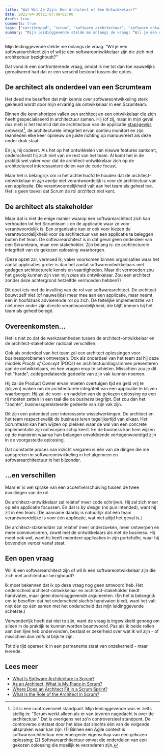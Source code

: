 ```yaml
---
title: "Wat Wil Je Zijn: Een Architect of Een Ontwikkelaar?"
date: 2021-04-30T21:07:08+02:00
draft: true
comments: true
tags: ["carrièrepad", "scrum", "software architectuur", "software ontwikkeling", "stakeholders"]
summary: "Mijn leidinggevende stelde me onlangs de vraag: “Wil je een softwarearchitect zijn of wil je een softwareontwikkelaar zijn die zich met architectuur bezighoudt?” Dat vond ik een confronterende vraag, omdat ik me tot dan toe nauwelijks gerealiseerd had dat er een verschil bestond tussen die opties. In deze blog onderscheid ik twee manieren waarop de rol van architect kan worden ingevuld binnen Scrum: als ontwikkelaar en als stakeholder."
---
```


Mijn leidinggevende stelde me onlangs de vraag: “Wil je een softwarearchitect zijn of wil je een softwareontwikkelaar zijn die zich met architectuur bezighoudt?” 


Dat vond ik een confronterende vraag, omdat ik me tot dan toe nauwelijks gerealiseerd had dat er een verschil bestond tussen die opties. 


## De architect als onderdeel van een Scrumteam


Het deed me beseffen dat mijn kennis over softwareontwikkeling sterk gekleurd wordt door mijn ervaring als ontwikkelaar in een Scrumteam. 


Binnen die kennishorizon vallen een architect en een ontwikkelaar die zich heeft gespecialiseerd in architectuur samen. Hij (of zij, maar in mijn geval dus niet) is het teamlid dat de architectuur van de applicatie [stapsgewijs](https://dzone.com/articles/what-is-software-architecture-in-scrum) ontwerpt[^1], de architecturele integriteit ervan continu monitort en zijn teamleden elke keer opnieuw de juiste richting op manouvreert als deze onder druk staat.


En ja, hij codeert. Als het op het ontwikkelen van nieuwe features aankomt, onderscheidt hij zich niet van de rest van het team. Al komt het in de praktijk wel vaker voor dat de architect-ontwikkelaar zich op de architectureel interessantere delen van de code focust.


Maar het is belangrijk om in het achterhoofd te houden dat de architect-ontwikkelaar *in zijn eentje* niet verantwoordelijk is voor de architectuur van een applicatie. Die verantwoordelijkheid valt aan het team als geheel toe. Het is geen toeval dat Scrum de rol *architect* niet kent.


## De architect als stakeholder


Maar dat is niet de enige manier waarop een softwarearchitect zich kan verhouden tot het Scrumteam - en de applicatie waar ze voor verantwoordelijk is. Een organisatie kan er ook voor kiezen de verantwoordelijkheid voor de architectuur van een applicatie te beleggen buiten het team. De softwarearchitect is in dat geval geen onderdeel van een Scrumteam, maar een stakeholder. Zijn belang is: de architecturele integriteit van de gekozen oplossing waarborgen.


(Deze opzet zal, vermoed ik, vaker voorkomen binnen organisaties waar het aantal applicaties groter is dan het aantal softwareontwikkelaars met gedegen architecturele kennis en vaardigheden. Maar dit vermoeden zou het gevolg kunnen zijn van mijn *bias* als ontwikkelaar. Zou een architect zonder deze achtergrond hetzelfde vermoeden hebben?)


Dit doet iets met de invulling van de rol van softwarearchitect. De architect bouwt zelf niet (of nauwelijks) meer mee aan een applicatie, maar neemt een in hoofdzaak adviserende rol op zich. De feitelijke implementatie valt niet meer onder zijn directe verantwoordelijkheid; die blijft immers bij het team als geheel belegd. 


## Overeenkomsten...


Het is niet zo dat de werkzaamheden tussen de architect-ontwikkelaar en de architect-stakeholder radicaal verschillen. 


Ook als onderdeel van het team zal een architect oplossingen voor businessproblemen ontwerpen. Ook als onderdeel van het team zal hij deze middels *Proofs of Concept* (POCs) en architectuurdiagrammen presenteren aan de ontwikkelaars, en hen vragen erop te schieten. Misschien zou je dit het "harde", codegerelateerde gedeelte van zijn vak kunnen noemen.


Hij zal de Product Owner ervan moeten overtuigen tijd en geld vrij te (blijven) maken om de architecturele integriteit van een applicatie te blijven waarborgen. Hij zal de voor- en nadelen van de gekozen oplossing op een rij moeten zetten in een taal die de *business* begrijpt. Dat zou dan het "zachte", businessgerelateerde gedeelte van zijn vak zijn.


Dit zijn een potentieel zeer interessante wisselwerkingen. De architect en het team respectievelijk de business leren tegelijkertijd van elkaar. Het Scrumteam kan hem wijzen op plekken waar de wal van een concrete implementatie zijn ontworpen schip keert. En de business kan hem wijzen op de manieren waarop hun belangen onvoldoende vertegenwoordigd zijn in de voorgestelde oplossing. 


Dat constante proces van inzicht vergaren is één van de dingen die me aanspreken in softwareontwikkeling in het algemeen en softwarearchitectuur in het bijzonder.


## ...en verschillen


Maar er is wel sprake van een accentverschuiving tussen de twee invullingen van de rol. 


De architect-ontwikkelaar zal relatief meer code schrijven. Hij zal zich meer op één applicatie focussen. En dat is *by design* (no pun intended), want hij zit in één team. (De aanname daarbij is natuurlijk dat één team verantwoordelijke is voor één applicatie, wat niet altijd het geval is.)


De architect-stakeholder zal relatief meer onderzoeken, meer ontwerpen en meer communiceren, zowel met de ontwikkelaars als met de business. Hij moet ook wel, want hij heeft meerdere applicaties in zijn portefuille, waar hij bovendien verder vanaf staat.


## Een open vraag


Wil ik een softwarearchitect zijn of wil ik een softwareontwikkelaar zijn die zich met architectuur bezighoudt? 


Ik moet bekennen dat ik op deze vraag nog geen antwoord heb. Het onderscheid architect-ontwikkelaar en architect-stakeholder biedt handvaten, maar geen doorslaggevende argumenten. (En het is belangrijk om te beseffen dat het onderscheid *slechts* handvaten biedt, want het valt niet één op één samen met het onderscheid dat mijn leidinggevende schetste.)


Verwonderlijk hoeft dat niet te zijn, want de vraag is ingewikkeld genoeg om alleen in de praktijk te kunnen worden beantwoord. Pas als ik beide rollen aan den lijve heb ondervonden, bestaat er zekerheid over wat ik wil zijn - of misschien dan zelfs al blijk te zijn.


Tot die tijd opereer ik in een permanente staat van onzekerheid - maar lerende.


## Lees meer


- [What Is Software Architecture in Scrum?](https://dzone.com/articles/what-is-software-architecture-in-scrum)
- [As an Architect, What Is My Place in Scrum?](https://medium.com/serious-scrum/as-an-architect-what-is-my-place-in-scrum-abed2e40c67e)
- [Where Does an Architect Fit in a Scrum Sprint?](https://www.equinox.co.nz/blog/agile-architecture-where-architect-fit-scrum-sprint)
- [What Is the Role of the Architect in Scrum?](https://xebia.com/blog/architects-scrum-4-what-is-the-role-of-the-architect-in-scrum)


[^1]: Dit is een controversieel standpunt. Mijn leidinggevende was er zelfs stellig in: "Scrum werkt alleen als er van tevoren nagedacht is over de architectuur." Dat is overigens net zo'n controversieel standpunt. De controverse ontstaat door het idee dat slechts één van de volgende uitspraken waar kan zijn: (1) Binnen een Agile context is softwarearchitectuur een emergente eigenschap van een gekozen oplossing; (2) Softwarearchitectuur omvat die onderdelen van een gekozen oplossing die moeilijk te veranderen zijn.
